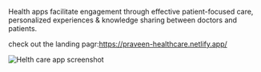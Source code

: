 
Health apps facilitate engagement through effective patient-focused care, 
personalized experiences & knowledge sharing between doctors and patients.

check out the landing pagr:https://praveen-healthcare.netlify.app/

![Helth care app screenshot](https://user-images.githubusercontent.com/108740344/199449918-32f27caa-808d-4f23-ad82-92f983d3b641.png)
